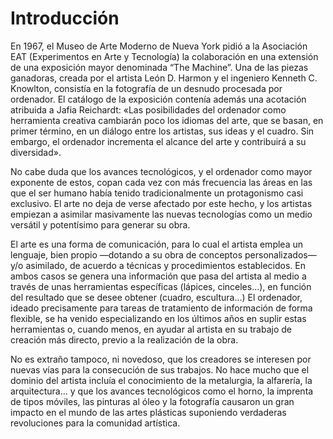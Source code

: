 # Introducción

En 1967, el Museo de Arte Moderno de Nueva York pidió a la Asociación EAT \(Experimentos en Arte y Tecnología\) la colaboración en una extensión de una exposición mayor denominada “The Machine”. Una de las piezas ganadoras, creada por el artista León D. Harmon y el ingeniero Kenneth C. Knowlton, consistía en la fotografía de un desnudo procesada por ordenador. El catálogo de la exposición contenía además una acotación atribuida a Jafia Reichardt: «Las posibilidades del ordenador como herramienta creativa cambiarán poco los idiomas del arte, que se basan, en primer término, en un diálogo entre los artistas, sus ideas y el cuadro. Sin embargo, el ordenador incrementa el alcance del arte y contribuirá a su diversidad».

No cabe duda que los avances tecnológicos, y el ordenador como mayor exponente de estos, copan cada vez con más frecuencia las áreas en las que el ser humano había tenido tradicionalmente un protagonismo casi exclusivo. El arte no deja de verse afectado por este hecho, y los artistas empiezan a asimilar masivamente las nuevas tecnologías como un medio versátil y potentísimo para generar su obra.

El arte es una forma de comunicación, para lo cual el artista emplea un lenguaje, bien propio —dotando a su obra de conceptos personalizados— y/o asimilado, de acuerdo a técnicas y procedimientos establecidos. En ambos casos se genera una información que pasa del artista al medio a través de unas herramientas específicas \(lápices, cinceles...\), en función del resultado que se desee obtener \(cuadro, escultura...\) El ordenador, ideado precisamente para tareas de tratamiento de información de forma flexible, se ha venido especializando en los últimos años en suplir estas herramientas o, cuando menos, en ayudar al artista en su trabajo de creación más directo, previo a la realización de la obra.

No es extraño tampoco, ni novedoso, que los creadores se interesen por nuevas vías para la consecución de sus trabajos. No hace mucho que el dominio del artista incluía el conocimiento de la metalurgia, la alfarería, la arquitectura... y que los avances tecnológicos como el horno, la imprenta de tipos móviles, las pinturas al óleo y la fotografía causaron un gran impacto en el mundo de las artes plásticas suponiendo verdaderas revoluciones para la comunidad artística.

